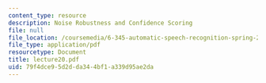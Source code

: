 ```yaml
---
content_type: resource
description: Noise Robustness and Confidence Scoring
file: null
file_location: /coursemedia/6-345-automatic-speech-recognition-spring-2003/79f4dce95d2dda344bf1a339d95ae2da_lecture20.pdf
file_type: application/pdf
resourcetype: Document
title: lecture20.pdf
uid: 79f4dce9-5d2d-da34-4bf1-a339d95ae2da
---
```

